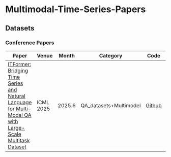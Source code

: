 # Multimodal-Time-Series-Papers
## Datasets
### Conference Papers
| Paper                                                                                                                                         | Venue     | Month  | Category               | Code                                                    | Dataset                                                 | Model | Brief |
| --------------------------------------------------------------------------------------------------------------------------------------------- | --------- | ------ | ---------------------- | ------------------------------------------------------- | ------------------------------------------------------- | ----- | ----- |
| [ITFormer: Bridging Time Series and Natural Language for Multi-Modal QA with Large-Scale Multitask Dataset](https://arxiv.org/abs/2506.20093) | ICML 2025 | 2025.6 | QA_datasets+Multimodel | [Github](https://github.com/Pandalin98/ITFormer-ICML25) | [Github](https://github.com/Pandalin98/ITFormer-ICML25) | ——    | ——    |
